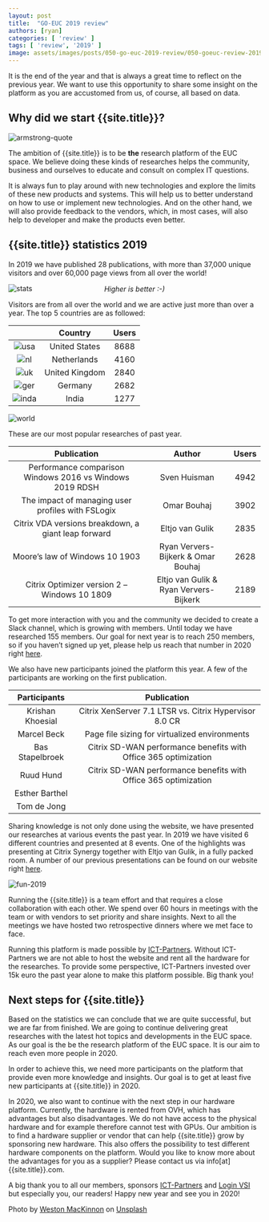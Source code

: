 ```yaml
---
layout: post
title:  "GO-EUC 2019 review"
authors: [ryan]
categories: [ 'review' ]
tags: [ 'review', '2019' ]
image: assets/images/posts/050-go-euc-2019-review/050-goeuc-review-2019-feature-image.png
---
```

It is the end of the year and that is always a great time to reflect on the previous year. We want to use this opportunity to share some insight on the platform as you are accustomed from us, of course, all based on data.

## Why did we start {{site.title}}?

![armstrong-quote]({{site.baseurl}}/assets/images/posts/050-go-euc-2019-review/050-goeuc-armstrong-quote.jpg)

The ambition of {{site.title}} is to be **the** research platform of the EUC space. We believe doing these kinds of researches helps the community, business and ourselves to educate and consult on complex IT questions.

It is always fun to play around with new technologies and explore the limits of these new products and systems. This will help us to better understand on how to use or implement new technologies. And on the other hand, we will also provide feedback to the vendors, which, in most cases, will also help to developer and make the products even better.

## {{site.title}} statistics 2019
In 2019 we have published 28 publications, with more than 37,000 unique visitors and over 60,000 page views from all over the world!

![stats]({{site.baseurl}}/assets/images/posts/050-go-euc-2019-review/050-goeuc-stats-2019.png)
<p align="center" style="margin-top: -30px;" >
  <i>Higher is better :-)</i>
</p>

Visitors are from all over the world and we are active just more than over a year.  The top 5 countries are as followed:

|                                                                                                   | Country                 | Users    |
|:-------------------------------------------------------------------------------------------------:| :----------------------:|:--------:|
| ![usa]({{site.baseurl}}/assets/images/posts/050-go-euc-2019-review/050-goeuc-usa.png)             | United States           | 8688     |
| ![nl]({{site.baseurl}}/assets/images/posts/050-go-euc-2019-review/050-goeuc-netherlands.png)      | Netherlands             | 4160     |
| ![uk]({{site.baseurl}}/assets/images/posts/050-go-euc-2019-review/050-goeuc-uk.png)               | United Kingdom          | 2840     |
| ![ger]({{site.baseurl}}/assets/images/posts/050-go-euc-2019-review/050-goeuc-germany.png)         | Germany                 | 2682     |
| ![inda]({{site.baseurl}}/assets/images/posts/050-go-euc-2019-review/050-goeuc-india.png)          | India                   | 1277     |

![world]({{site.baseurl}}/assets/images/posts/050-go-euc-2019-review/050-goeuc-map-2019.png)

These are our most popular researches of past year.

| Publication                                                                                       | Author                  | Users    |
|:-------------------------------------------------------------------------------------------------:| :----------------------:|:--------:|
| Performance comparison Windows 2016 vs Windows 2019 RDSH            | Sven Huisman          | 4942     |
| The impact of managing user profiles with FSLogix      | Omar Bouhaj             | 3902     |
| Citrix VDA versions breakdown, a giant leap forward              | Eltjo van Gulik          | 2835     |
| Moore’s law of Windows 10 1903         | 	Ryan Ververs-Bijkerk & Omar Bouhaj                 | 2628     |
| Citrix Optimizer version 2 – Windows 10 1809          | Eltjo van Gulik & Ryan Ververs-Bijkerk                   | 2189     |

To get more interaction with you and the community we decided to create a Slack channel, which is growing with members. Until today we have researched 155 members. Our goal for next year is to reach 250 members, so if you haven’t signed up yet, please help us reach that number in 2020 right [here]({{site.slack}}).

We also have new participants joined the platform this year. A few of the participants are working on the first publication.

| Participants      | Publication                                                     | 
|:-----------------:| :--------------------------------------------------------------:|
| Krishan Khoesial  | Citrix XenServer 7.1 LTSR vs. Citrix Hypervisor 8.0 CR          |
| Marcel Beck       | Page file sizing for virtualized environments                   |
| Bas Stapelbroek   | Citrix SD-WAN performance benefits with Office 365 optimization |
| Ruud Hund         | Citrix SD-WAN performance benefits with Office 365 optimization |
| Esther Barthel	|                                                                 | 
| Tom de Jong		|                                                                 | 

Sharing knowledge is not only done using the website, we have presented our researches at various events the past year. In 2019 we have visited 6 different countries and presented at 8 events. One of the highlights was presenting at Citrix Synergy together with Eltjo van Gulik, in a fully packed room. A number of our previous presentations can be found on our website right [here]({{site.baseurl}}/presentations).

![fun-2019]({{site.baseurl}}/assets/images/posts/050-go-euc-2019-review/050-goeuc-trips.png)

Running the {{site.title}} is a team effort and that requires a close collaboration with each other. We spend over 60 hours in meetings with the team or with vendors to set priority and share insights. Next to all the meetings we have hosted two retrospective dinners where we met face to face.

Running this platform is made possible by [ICT-Partners](https://www.ict-partners.nl). Without ICT-Partners we are not able to host the website and rent all the hardware for the researches. To provide some perspective, ICT-Partners invested over 15k euro the past year alone to make this platform possible. Big thank you!

## Next steps for {{site.title}}
Based on the statistics we can conclude that we are quite successful, but we are far from finished. We are going to continue delivering great researches with the latest hot topics and developments in the EUC space. As our goal is the be the research platform of the EUC space. It is our aim to reach even more people in 2020.

In order to achieve this, we need more participants on the platform that provide even more knowledge and insights. Our goal is to get at least five new participants at {{site.title}} in 2020.

In 2020, we also want to continue with the next step in our hardware platform. Currently, the hardware is rented from OVH, which has advantages but also disadvantages. We do not have access to the physical hardware and for example therefore cannot test with GPUs. Our ambition is to find a hardware supplier or vendor that can help {{site.title}} grow by sponsoring new hardware. This also offers the possibility to test different hardware components on the platform. Would you like to know more about the advantages for you as a supplier? Please contact us via info[at]{{site.title}}.com.

A big thank you to all our members, sponsors [ICT-Partners](https://www.ict-partners.nl) and [Login VSI](https://www.loginvsi.com) but especially you, our readers! Happy new year and see you in 2020!

Photo by [Weston MacKinnon](https://unsplash.com/@betteratf8?utm_source=unsplash&utm_medium=referral&utm_content=creditCopyText) on [Unsplash](https://unsplash.com/s/photos/fireworks?utm_source=unsplash&utm_medium=referral&utm_content=creditCopyText)